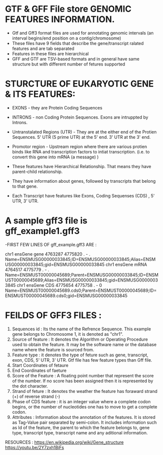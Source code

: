 # GTF & GFF File store GENOMIC FEATURES INFORMATION.
- Gtf and Gff3 format files are used for annotating genomic intervals (an interval begins/end position on a contig/chromosome)
- These files have 9 fields that describe the gene/transcript  ralated features and are tab separated
- Features in these files are hierarchical 
- GFF and GTF are TSV-based formats and in general have same structure but with different number of fetures supported

# STURCTURE OF EUKARYOTIC GENE & ITS FEATURES:
 - EXONS - they are Protein Coding Sequences
 - INTRONS - non Coding Protein Sequences. Exons are intruppted by Introns.
 - Untranstalated Regions (UTR) - They are at the either end of the Protien Sequences. 5' UTR (5 prime UTR) at the 5' end. 3' UTR at the 3' end. 
 - Promotor region - Upstream region where there are various protien binds like RNA and transcription factors to intiat transcription. (i.e. to convert this gene into mRNA (a message) )  

 - These features have Hierarchical Relationship. That means they have parent-child relationship. 
 - They have information about genes, followed by transcripts that belong to that gene.
 - Each Transcript have features like Exons, Coding Sequenses (CDS) , 5' UTR, 3' UTR.
 
# A sample gff3 file is gff_example1.gff3 
-FIRST FEW LINES OF gff_example.gff3 ARE : 

chr1	ensGene	gene	4763287	4775820	.	-	.	Name=ENSMUSG00000033845;ID=ENSMUSG00000033845;Alias=ENSMUSG00000033845;gid=ENSMUSG00000033845
chr1	ensGene	mRNA	4764517	4775779	.	-	.	Name=ENSMUST00000045689;Parent=ENSMUSG00000033845;ID=ENSMUST00000045689;Alias=ENSMUSG00000033845;gid=ENSMUSG00000033845
chr1	ensGene	CDS	4775654	4775758	.	-	0	Name=ENSMUST00000045689.cds0;Parent=ENSMUST00000045689;ID=ENSMUST00000045689.cds0;gid=ENSMUSG00000033845

# FEILDS OF GFF3 FILES :

1. Sequences id : Its the name of the Refrence Sequence. This example gene belongs to Chromosome 1, it is denoted as "chr1". 
2. Source of feature : It denotes the Algorithm or Operating Procedure used to obtain the feature. It may be the software name or the database name where the feature is sourced from.
3. Feature type : it denotes the type of feture such as gene, transcript, exon, CDS, 5' UTR, 3' UTR. Gtf file has few feature types than Gff file.
4. Start Coordinates of fetaure
5. End Coordinates of faeture
6. Score of the Feature : A floating point number that represent the score of the number. If no score has been assigned then it is represented by the dot character.
7. Strand of feture : It denotes the weather the feature has foraward strand (+) of reverse strand (-)
8. Phase of CDS feature :  it is an integer value where a complete codon begins, or the number of nucleotides one has to move to get a complete codon.
9. Attributes : Information about the annotation of the features. It is stored as Tag-Value pair separated by semi-colon. It includes information such as Id of the feature, the parent to which the feature belongs to, gene type, transcript type, transcript name and any aditional information.  

RESOURCES : 
https://en.wikipedia.org/wiki/Gene_structure
https://youtu.be/2Y7zxh1BiFs